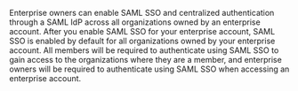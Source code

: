 Enterprise owners can enable SAML SSO and centralized authentication through a SAML IdP across all organizations owned by an enterprise account. After you enable SAML SSO for your enterprise account, SAML SSO is enabled by default for all organizations owned by your enterprise account. All members will be required to authenticate using SAML SSO to gain access to the organizations where they are a member, and enterprise owners will be required to authenticate using SAML SSO when accessing an enterprise account.
